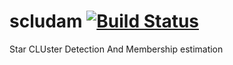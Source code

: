 # scludam [![Build Status](https://travis-ci.com/simonpedrogonzalez/scludam.svg?branch=develop)](https://travis-ci.com/simonpedrogonzalez/scludam)

Star CLUster Detection And Membership estimation
